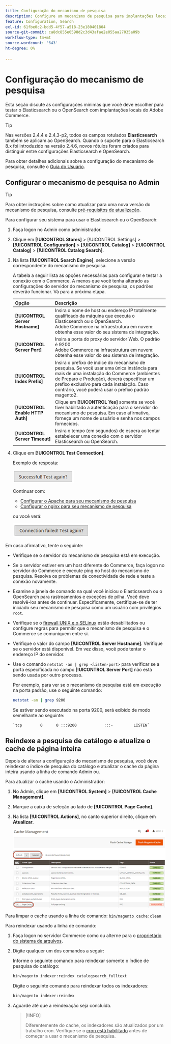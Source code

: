 ```yaml
---
title: Configuração do mecanismo de pesquisa
description: Configure um mecanismo de pesquisa para implantações locais do Adobe Commerce.
feature: Configuration, Search
exl-id: 61fbe0c2-bdd5-4f57-a518-23e180401804
source-git-commit: ca8dc855e0598d2c3d43afae2e055aa27035a09b
workflow-type: tm+mt
source-wordcount: '643'
ht-degree: 0%

---
```


# Configuração do mecanismo de pesquisa

Esta seção discute as configurações mínimas que você deve escolher para testar o Elasticsearch ou o OpenSearch com implantações locais do Adobe Commerce.

>[!TIP]
>
>Nas versões 2.4.4 e 2.4.3-p2, todos os campos rotulados **Elasticsearch** também se aplicam ao OpenSearch.
>Quando o suporte para o Elasticsearch 8.x foi introduzido na versão 2.4.6, novos rótulos foram criados para distinguir entre configurações Elasticsearch e OpenSearch.

Para obter detalhes adicionais sobre a configuração do mecanismo de pesquisa, consulte o [Guia do Usuário](https://experienceleague.adobe.com/docs/commerce-admin/catalog/catalog/search/search-configuration.html).

## Configurar o mecanismo de pesquisa no Admin

>[!TIP]
>
>Para obter instruções sobre como atualizar para uma nova versão do mecanismo de pesquisa, consulte [pré-requisitos de atualização](../../upgrade/prepare/prerequisites.md).

Para configurar seu sistema para usar o Elasticsearch ou o OpenSearch:

1. Faça logon no Admin como administrador.
1. Clique em **[!UICONTROL Stores]** > [!UICONTROL Settings] > **[!UICONTROL Configuration]** > **[!UICONTROL Catalog]** > **[!UICONTROL Catalog]** > **[!UICONTROL Catalog Search]**.
1. Na lista **[!UICONTROL Search Engine]**, selecione a versão correspondente do mecanismo de pesquisa.

   A tabela a seguir lista as opções necessárias para configurar e testar a conexão com o Commerce. A menos que você tenha alterado as configurações do servidor do mecanismo de pesquisa, os padrões deverão funcionar. Vá para a próxima etapa.

   | Opção | Descrição |
   |--- |--- |
   | **[!UICONTROL Server Hostname]** | Insira o nome de host ou endereço IP totalmente qualificado da máquina que executa o Elasticsearch ou o OpenSearch.<br>Adobe Commerce na infraestrutura em nuvem: obtenha esse valor do seu sistema de integração. |
   | **[!UICONTROL Server Port]** | Insira a porta do proxy do servidor Web. O padrão é 9200<br>Adobe Commerce na infraestrutura em nuvem: obtenha esse valor do seu sistema de integração. |
   | **[!UICONTROL Index Prefix]** | Insira o prefixo de índice do mecanismo de pesquisa. Se você usar uma única instância para mais de uma instalação do Commerce (ambientes de Preparo e Produção), deverá especificar um prefixo exclusivo para cada instalação. Caso contrário, você poderá usar o prefixo padrão magento2. |
   | **[!UICONTROL Enable HTTP Auth]** | Clique em **[!UICONTROL Yes]** somente se você tiver habilitado a autenticação para o servidor do mecanismo de pesquisa. Em caso afirmativo, forneça um nome de usuário e senha nos campos fornecidos. |
   | **[!UICONTROL Server Timeout]** | Insira o tempo (em segundos) de espera ao tentar estabelecer uma conexão com o servidor Elasticsearch ou OpenSearch. |

1. Clique em **[!UICONTROL Test Connection]**.

   Exemplo de resposta:

   ![sucesso](../../assets/configuration/elastic_test-success.png)

   Continuar com:

   - [Configurar o Apache para seu mecanismo de pesquisa](../../installation/prerequisites/search-engine/configure-apache.md)
   - [Configurar o nginx para seu mecanismo de pesquisa](../../installation/prerequisites/search-engine/configure-nginx.md)

   ou você verá:

   ![falhou](../../assets/configuration/elastic_test-fail.png)

Em caso afirmativo, tente o seguinte:

- Verifique se o servidor do mecanismo de pesquisa está em execução.
- Se o servidor estiver em um host diferente do Commerce, faça logon no servidor do Commerce e execute ping no host do mecanismo de pesquisa. Resolva os problemas de conectividade de rede e teste a conexão novamente.
- Examine a janela de comando na qual você iniciou o Elasticsearch ou o OpenSearch para rastreamentos e exceções de pilha. Você deve resolvê-los antes de continuar. Especificamente, certifique-se de ter iniciado seu mecanismo de pesquisa como um usuário com privilégios `root`.
- Verifique se o [firewall UNIX e o SELinux](../../installation/prerequisites/search-engine/overview.md#firewall-and-selinux) estão desabilitados ou configure regras para permitir que o mecanismo de pesquisa e o Commerce se comuniquem entre si.
- Verifique o valor do campo **[!UICONTROL Server Hostname]**. Verifique se o servidor está disponível. Em vez disso, você pode tentar o endereço IP do servidor.
- Use o comando `netstat -an | grep <listen-port>` para verificar se a porta especificada no campo **[!UICONTROL Server Port]** não está sendo usada por outro processo.

  Por exemplo, para ver se o mecanismo de pesquisa está em execução na porta padrão, use o seguinte comando:

  ```bash
  netstat -an | grep 9200
  ```

  Se estiver sendo executado na porta 9200, será exibido de modo semelhante ao seguinte:

  ```
  `tcp        0      0 :::9200            :::-         LISTEN`
  ```

## Reindexe a pesquisa de catálogo e atualize o cache de página inteira

Depois de alterar a configuração do mecanismo de pesquisa, você deve reindexar o índice de pesquisa do catálogo e atualizar o cache da página inteira usando a linha de comando Admin ou.

Para atualizar o cache usando o Administrador:

1. No Admin, clique em **[!UICONTROL System]** > **[!UICONTROL Cache Management]**.
1. Marque a caixa de seleção ao lado de **[!UICONTROL Page Cache]**.
1. Na lista **[!UICONTROL Actions]**, no canto superior direito, clique em **Atualizar**.

   ![gerenciamento de cache](../../assets/configuration/refresh-cache.png)

Para limpar o cache usando a linha de comando: [`bin/magento cache:clean`](../cli/manage-cache.md#clean-and-flush-cache-types)

Para reindexar usando a linha de comando:

1. Faça logon no servidor Commerce como ou alterne para o [proprietário do sistema de arquivos](../../installation/prerequisites/file-system/overview.md).
1. Digite qualquer um dos comandos a seguir:

   Informe o seguinte comando para reindexar somente o índice de pesquisa do catálogo:

   ```bash
   bin/magento indexer:reindex catalogsearch_fulltext
   ```

   Digite o seguinte comando para reindexar todos os indexadores:

   ```bash
   bin/magento indexer:reindex
   ```

1. Aguarde até que a reindexação seja concluída.

   >[!INFO]
   >
   >Diferentemente do cache, os indexadores são atualizados por um trabalho cron. Verifique se o [cron está habilitado](../cli/configure-cron-jobs.md) antes de começar a usar o mecanismo de pesquisa.
